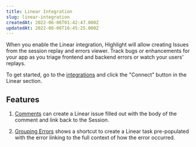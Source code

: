 ```yaml
---
title: Linear Integration
slug: linear-integration
createdAt: 2022-06-06T01:42:47.000Z
updatedAt: 2022-06-06T16:45:25.000Z
---
```


When you enable the Linear integration, Highlight will allow creating Issues from the session replay and errors viewer. Track bugs or enhancements for your app as you triage frontend and backend errors or watch your users' replays.

To get started, go to the [integrations](https://app.highlight.io/integrations) and click the "Connect" button in the Linear section.

## Features

1.  [Comments](../6_product-features/comments.md) can create a Linear issue filled out with the body of the comment and link back to the Session.

2.  [Grouping Errors](../5_error-monitoring/grouping-errors.md) shows a shortcut to create a Linear task pre-populated with the error linking to the full context of how the error occurred.
